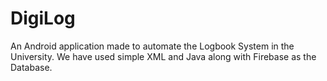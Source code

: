 # DigiLog
An Android application made to automate the Logbook System in the University. We have used simple XML and Java along with Firebase as the Database.
